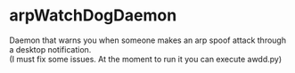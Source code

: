 # arpWatchDogDaemon
Daemon that warns you when someone makes an arp spoof attack through a desktop notification.<br/>
(I must fix some issues. At the moment to run it you can execute awdd.py)
